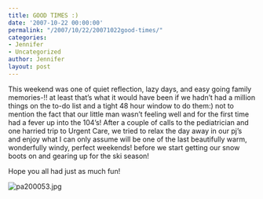 ```yaml
---
title: GOOD TIMES :)
date: '2007-10-22 00:00:00'
permalink: "/2007/10/22/20071022good-times/"
categories:
- Jennifer
- Uncategorized
author: Jennifer
layout: post
---
```


This weekend was one of quiet reflection, lazy days, and easy going family memories-!! at least that&#8217;s what it would have been if we hadn&#8217;t had a million things on the to-do list and a tight 48 hour window to do them:) not to mention the fact that our little man wasn&#8217;t feeling well and for the first time had a fever up into the 104&#8217;s! After a couple of calls to the pediatrician and one harried trip to Urgent Care, we tried to relax the day away in our pj&#8217;s and enjoy what I can only assume will be one of the last beautifully warm, wonderfully windy, perfect weekends! before we start getting our snow boots on and gearing up for the ski season!

Hope you all had just as much fun!

<img id="image197" alt="pa200053.jpg" src="http://static.squarespace.com/static/50db6bb3e4b015296cd43789/50dfa5b1e4b0dc6320e0b5ea/50dfa5b1e4b0dc6320e0b6a3/1192996915000/?format=original" />
